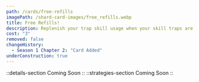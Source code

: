 ```yaml
---
path: /cards/free-refills
imagePath: /shard-card-images/free_refills.webp
title: Free Refills!
description: Replenish your trap skill usage when your skill traps are destroyed.
cost: "3"
removed: false
changeHistory:
  - Season 1 Chapter 2: "Card Added"
underConstruction: true
---
```

::details-section
Coming Soon
::
::strategies-section
Coming Soon
::